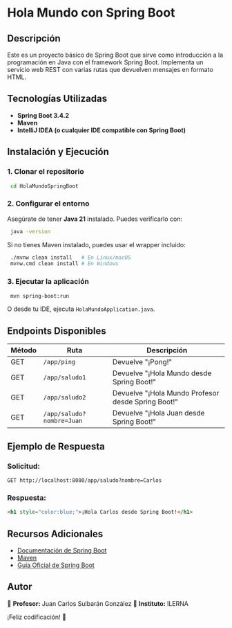 # Hola Mundo con Spring Boot

## Descripción
Este es un proyecto básico de Spring Boot que sirve como introducción a la programación en Java con el framework Spring Boot. Implementa un servicio web REST con varias rutas que devuelven mensajes en formato HTML.

## Tecnologías Utilizadas
- **Spring Boot 3.4.2**
- **Maven**
- **IntelliJ IDEA (o cualquier IDE compatible con Spring Boot)**

## Instalación y Ejecución

### **1. Clonar el repositorio**
```sh
 cd HolaMundoSpringBoot
```

### **2. Configurar el entorno**
Asegúrate de tener **Java 21** instalado. Puedes verificarlo con:
```sh
 java -version
```
Si no tienes Maven instalado, puedes usar el wrapper incluido:
```sh
 ./mvnw clean install   # En Linux/macOS
 mvnw.cmd clean install # En Windows
```

### **3. Ejecutar la aplicación**
```sh
 mvn spring-boot:run
```
O desde tu IDE, ejecuta `HolaMundoApplication.java`.

## Endpoints Disponibles
| Método | Ruta               | Descripción |
|--------|-------------------|-------------|
| GET    | `/app/ping`       | Devuelve "¡Pong!" |
| GET    | `/app/saludo1`    | Devuelve "¡Hola Mundo desde Spring Boot!" |
| GET    | `/app/saludo2`    | Devuelve "¡Hola Mundo Profesor desde Spring Boot!" |
| GET    | `/app/saludo?nombre=Juan` | Devuelve "¡Hola Juan desde Spring Boot!" |

## Ejemplo de Respuesta
### **Solicitud:**
```
GET http://localhost:8080/app/saludo?nombre=Carlos
```
### **Respuesta:**
```html
<h1 style="color:blue;">¡Hola Carlos desde Spring Boot!</h1>
```

## Recursos Adicionales
- [Documentación de Spring Boot](https://spring.io/projects/spring-boot)
- [Maven](https://maven.apache.org/)
- [Guía Oficial de Spring Boot](https://spring.io/guides/gs/spring-boot/)

## Autor
📌 **Profesor:** Juan Carlos Sulbarán González
📌 **Instituto:** ILERNA

¡Feliz codificación! 🚀

